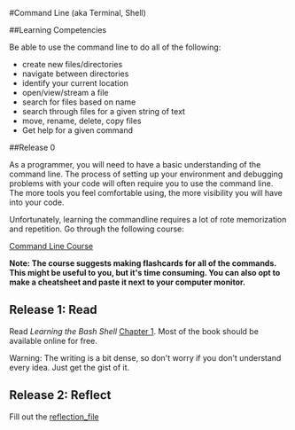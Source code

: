 #Command Line (aka Terminal, Shell)

##Learning Competencies

Be able to use the command line to do all of the following: 
- create new files/directories
- navigate between directories
- identify your current location
- open/view/stream a file
- search for files based on name
- search through files for a given string of text
- move, rename, delete, copy files
- Get help for a given command

##Release 0

As a programmer, you will need to have a basic understanding of the command line.  The process of setting up your environment and debugging problems with your code will often require you to use the command line.  The more tools you feel comfortable using, the more visibility you will have into your code.  

Unfortunately, learning the commandline requires a lot of rote memorization and repetition.  Go through the following course: 

[Command Line Course](http://cli.learncodethehardway.org/book/) 


**Note: The course suggests making flashcards for all of the commands.  This might be useful to you, but it's time consuming.  You can also opt to make a cheatsheet and paste it next to your computer monitor.**


## Release 1: Read 
Read *Learning the Bash Shell* [Chapter 1](https://www.safaribooksonline.com/library/view/learning-the-bash/0596009658/ch01.html). Most of the book should be available online for free. 

Warning: The writing is a bit dense, so don't worry if you don't understand every idea.  Just get the gist of it.  


## Release 2: Reflect

Fill out the [reflection_file](my_reflection.md)



